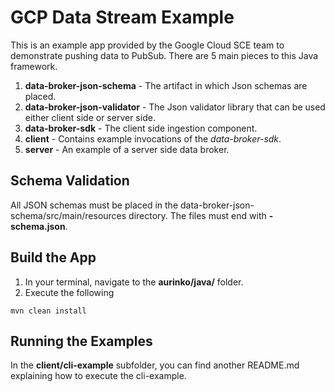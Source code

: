 # GCP Data Stream Example
This is an example app provided by the Google Cloud SCE team to demonstrate pushing data to PubSub.  There are 5 main pieces to this Java framework.
1. **data-broker-json-schema** - The artifact in which Json schemas are placed.
2. **data-broker-json-validator** - The Json validator library that can be used either client side or server side.
3. **data-broker-sdk** - The client side ingestion component.
4. **client** - Contains example invocations of the *data-broker-sdk*.
5. **server** - An example of a server side data broker.

## Schema Validation
All JSON schemas must be placed in the data-broker-json-schema/src/main/resources directory.  The files must end with **-schema.json**.

## Build the App
1. In your terminal, navigate to the **aurinko/java/** folder.
2. Execute the following
```terminal
mvn clean install
```

## Running the Examples
In the **client/cli-example** subfolder, you can find another README.md explaining how to execute the cli-example.

